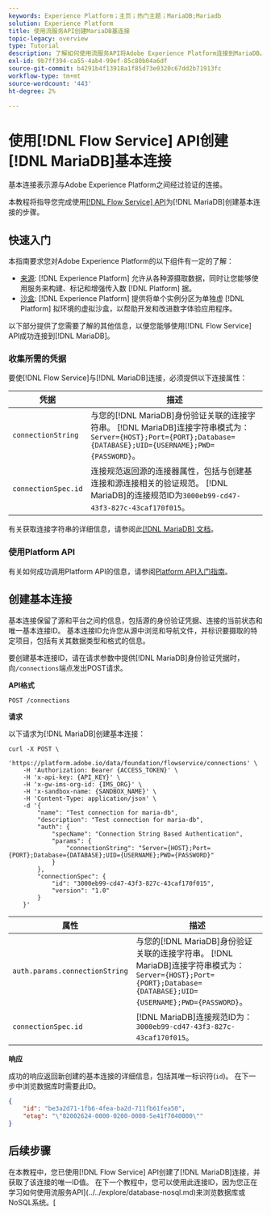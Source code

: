 ```yaml
---
keywords: Experience Platform；主页；热门主题；MariaDB;Mariadb
solution: Experience Platform
title: 使用流服务API创建MariaDB基连接
topic-legacy: overview
type: Tutorial
description: 了解如何使用流服务API将Adobe Experience Platform连接到MariaDB。
exl-id: 9b7ff394-ca55-4ab4-99ef-85c80b04a6df
source-git-commit: b4291b4f13918a1f85d73e0320c67dd2b71913fc
workflow-type: tm+mt
source-wordcount: '443'
ht-degree: 2%

---
```


# 使用[!DNL Flow Service] API创建[!DNL MariaDB]基本连接

基本连接表示源与Adobe Experience Platform之间经过验证的连接。

本教程将指导您完成使用[[!DNL Flow Service] API](https://www.adobe.io/experience-platform-apis/references/flow-service/)为[!DNL MariaDB]创建基本连接的步骤。

## 快速入门

本指南要求您对Adobe Experience Platform的以下组件有一定的了解：

* [来源](../../../../home.md): [!DNL Experience Platform] 允许从各种源摄取数据，同时让您能够使用服务来构建、标记和增强传入数 [!DNL Platform] 据。
* [沙盒](../../../../../sandboxes/home.md): [!DNL Experience Platform] 提供将单个实例分区为单独虚 [!DNL Platform] 拟环境的虚拟沙盒，以帮助开发和改进数字体验应用程序。

以下部分提供了您需要了解的其他信息，以便您能够使用[!DNL Flow Service] API成功连接到[!DNL MariaDB]。

### 收集所需的凭据

要使[!DNL Flow Service]与[!DNL MariaDB]连接，必须提供以下连接属性：

| 凭据 | 描述 |
| ---------- | ----------- |
| `connectionString` | 与您的[!DNL MariaDB]身份验证关联的连接字符串。 [!DNL MariaDB]连接字符串模式为：`Server={HOST};Port={PORT};Database={DATABASE};UID={USERNAME};PWD={PASSWORD}`。 |
| `connectionSpec.id` | 连接规范返回源的连接器属性，包括与创建基连接和源连接相关的验证规范。 [!DNL MariaDB]的连接规范ID为`3000eb99-cd47-43f3-827c-43caf170f015`。 |

有关获取连接字符串的详细信息，请参阅此[[!DNL MariaDB] 文档](https://mariadb.com/kb/en/about-mariadb-connector-odbc/)。

### 使用Platform API

有关如何成功调用Platform API的信息，请参阅[Platform API入门指南](../../../../../landing/api-guide.md)。

## 创建基本连接

基本连接保留了源和平台之间的信息，包括源的身份验证凭据、连接的当前状态和唯一基本连接ID。 基本连接ID允许您从源中浏览和导航文件，并标识要摄取的特定项目，包括有关其数据类型和格式的信息。

要创建基本连接ID，请在请求参数中提供[!DNL MariaDB]身份验证凭据时，向`/connections`端点发出POST请求。

**API格式**

```https
POST /connections
```

**请求**

以下请求为[!DNL MariaDB]创建基本连接：

```shell
curl -X POST \
    'https://platform.adobe.io/data/foundation/flowservice/connections' \
    -H 'Authorization: Bearer {ACCESS_TOKEN}' \
    -H 'x-api-key: {API_KEY}' \
    -H 'x-gw-ims-org-id: {IMS_ORG}' \
    -H 'x-sandbox-name: {SANDBOX_NAME}' \
    -H 'Content-Type: application/json' \
    -d '{
        "name": "Test connection for maria-db",
        "description": "Test connection for maria-db",
        "auth": {
            "specName": "Connection String Based Authentication",
            "params": {
                "connectionString": "Server={HOST};Port={PORT};Database={DATABASE};UID={USERNAME};PWD={PASSWORD}"
            }
        },
        "connectionSpec": {
            "id": "3000eb99-cd47-43f3-827c-43caf170f015",
            "version": "1.0"
        }
    }'
```

| 属性 | 描述 |
| -------- | ----------- |
| `auth.params.connectionString` | 与您的[!DNL MariaDB]身份验证关联的连接字符串。 [!DNL MariaDB]连接字符串模式为：`Server={HOST};Port={PORT};Database={DATABASE};UID={USERNAME};PWD={PASSWORD}`。 |
| `connectionSpec.id` | [!DNL MariaDB]连接规范ID为：`3000eb99-cd47-43f3-827c-43caf170f015`。 |

**响应**

成功的响应返回新创建的基本连接的详细信息，包括其唯一标识符(`id`)。 在下一步中浏览数据库时需要此ID。

```json
{
    "id": "be3a2d71-1fb6-4fea-ba2d-711fb61fea50",
    "etag": "\"02002624-0000-0200-0000-5e41f7040000\""
}
```

## 后续步骤

在本教程中，您已使用[!DNL Flow Service] API创建了[!DNL MariaDB]连接，并获取了该连接的唯一ID值。 在下一个教程中，您可以使用此连接ID，因为您正在学习如何使用流服务API](../../explore/database-nosql.md)来浏览数据库或NoSQL系统。[
